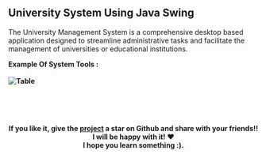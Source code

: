 ## University System Using Java Swing
<p>
The University Management System is a comprehensive desktop based application designed to streamline administrative tasks and facilitate the management of universities or educational institutions.
</p>


<b>Example Of System Tools : <b/> 
<br/><br/>
![Table](https://i.ibb.co/NmHys2L/screenshot.png)



<br/><br/><br/>
<p align="center">
   	<b>	
		If you like it, give the <a href="https://github.com/sidichrifahmedmaadh/universitySystem_javaSwing"> project</a>  a star on Github and
		share with your friends!! I will be happy with it! ❤️ <br/>
		I hope you learn something :).
	</b>
</p>
